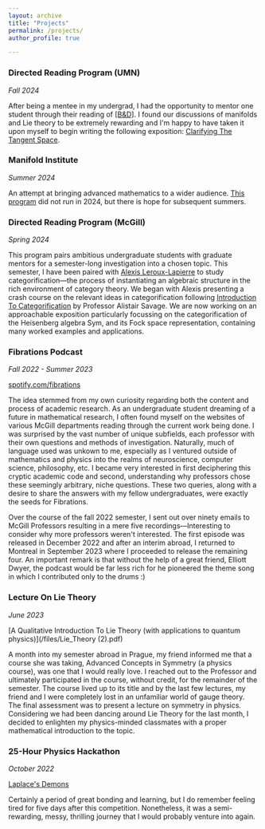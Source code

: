 ```yaml
---
layout: archive
title: "Projects"
permalink: /projects/
author_profile: true

---
```


### Directed Reading Program (UMN)

*Fall 2024*

After being a mentee in my undergrad, I had the opportunity to mentor one student through their reading of [\[B&D\]](https://link.springer.com/book/10.1007/978-3-662-12918-0). I found our discussions of manifolds and Lie theory to be extremely rewarding and I'm happy to have taken it upon myself to begin writing the following exposition: [Clarifying The Tangent Space](https://monte-mahlum.github.io/files/tangent_space.pdf).

### Manifold Institute 

*Summer 2024*

An attempt at bringing advanced mathematics to a wider audience. [This program](https://montemahlum5.wixsite.com/manifoldinstitute) did not run in 2024, but there is hope for subsequent summers.


### Directed Reading Program (McGill)

*Spring 2024*

This program pairs ambitious undergraduate students with graduate mentors for a semester-long investigation into a chosen topic. This semester, I have been paired with [Alexis Leroux-Lapierre](https://www.math.mcgill.ca/~alapierre/) to study categorification—the process of instantiating an algebraic structure in the rich environment of category theory. We began with Alexis presenting a crash course on the relevant ideas in categorification following [Introduction To Categorification](https://arxiv.org/abs/1401.6037) by Professor Alistair Savage. We are now working on an approachable exposition particularly focussing on the categorification of the Heisenberg algebra Sym, and its Fock space representation, containing many worked examples and applications.


### Fibrations Podcast
*Fall 2022 - Summer 2023*

[spotify.com/fibrations](https://open.spotify.com/episode/4LaRg86qK7iV12MN9MkG9u?si=cQG29zDVTjiVuW-wCv58wQ)

The idea stemmed from my own curiosity regarding both the content and process of academic research. As an undergraduate student dreaming of a future in mathematical research, I often found myself on the websites of various McGill departments reading through the current work being done. I was surprised by the vast number of unique subfields, each professor with their own questions and methods of investigation. Naturally, much of language used was unkown to me, especially as I ventured outside of mathematics and physics into the realms of neuroscience, computer science, philosophy, etc. I became very interested in first deciphering this cryptic academic code and second, understanding why professors chose these seemingly arbitrary, niche questions. These two queries, along with a desire to share the answers with my fellow undergraduates, were exactly the seeds for Fibrations. 

Over the course of the fall 2022 semester, I sent out over ninety emails to McGill Professors resulting in a mere five recordings—Interesting to consider why more professors weren't interested. The first episode was released in December 2022 and after an interim abroad, I returned to Montreal in September 2023 where I proceeded to release the remaining four. An important remark is that without the help of a great friend, Elliott Dwyer, the podcast would be far less rich for he pioneered the theme song in which I contributed only to the drums :)


### Lecture On Lie Theory

*June 2023*

[A Qualitative Introduction To Lie Theory (with applications to quantum physics)](/files/Lie_Theory (2).pdf)


A month into my semester abroad in Prague, my friend informed me that a course she was taking, Advanced Concepts in Symmetry (a physics course), was one that I would really love. I reached out to the Professor and ultimately participated in the course, without credit, for the remainder of the semester. The course lived up to its title and by the last few lectures, my friend and I were completely lost in an unfamiliar world of gauge theory. The final assessment was to present a lecture on symmetry in physics. Considering we had been dancing around Lie Theory for the last month, I decided to enlighten my physics-minded classmates with a proper mathematical introduction to the topic. 


### 25-Hour Physics Hackathon

*October 2022*

[Laplace's Demons](https://devpost.com/software/laplace-s-demons)

Certainly a period of great bonding and learning, but I do remember feeling tired for five days after this competition. Nonetheless, it was a semi-rewarding, messy, thrilling journey that I would probably venture into again.
